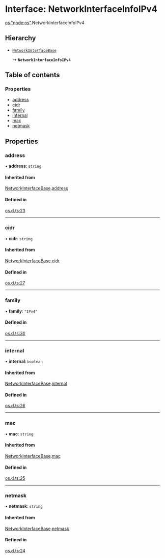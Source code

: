 # Interface: NetworkInterfaceInfoIPv4

[os](../modules/os.md).["node:os"](../modules/os._node_os_.md).NetworkInterfaceInfoIPv4

## Hierarchy

- [`NetworkInterfaceBase`](os._os_.NetworkInterfaceBase.md)

  ↳ **`NetworkInterfaceInfoIPv4`**

## Table of contents

### Properties

- [address](os._node_os_.NetworkInterfaceInfoIPv4.md#address)
- [cidr](os._node_os_.NetworkInterfaceInfoIPv4.md#cidr)
- [family](os._node_os_.NetworkInterfaceInfoIPv4.md#family)
- [internal](os._node_os_.NetworkInterfaceInfoIPv4.md#internal)
- [mac](os._node_os_.NetworkInterfaceInfoIPv4.md#mac)
- [netmask](os._node_os_.NetworkInterfaceInfoIPv4.md#netmask)

## Properties

### address

• **address**: `string`

#### Inherited from

[NetworkInterfaceBase](os._os_.NetworkInterfaceBase.md).[address](os._os_.NetworkInterfaceBase.md#address)

#### Defined in

[os.d.ts:23](https://github.com/goodcodedev/bun-types/blob/8bd1b3a/os.d.ts#L23)

___

### cidr

• **cidr**: `string`

#### Inherited from

[NetworkInterfaceBase](os._os_.NetworkInterfaceBase.md).[cidr](os._os_.NetworkInterfaceBase.md#cidr)

#### Defined in

[os.d.ts:27](https://github.com/goodcodedev/bun-types/blob/8bd1b3a/os.d.ts#L27)

___

### family

• **family**: ``"IPv4"``

#### Defined in

[os.d.ts:30](https://github.com/goodcodedev/bun-types/blob/8bd1b3a/os.d.ts#L30)

___

### internal

• **internal**: `boolean`

#### Inherited from

[NetworkInterfaceBase](os._os_.NetworkInterfaceBase.md).[internal](os._os_.NetworkInterfaceBase.md#internal)

#### Defined in

[os.d.ts:26](https://github.com/goodcodedev/bun-types/blob/8bd1b3a/os.d.ts#L26)

___

### mac

• **mac**: `string`

#### Inherited from

[NetworkInterfaceBase](os._os_.NetworkInterfaceBase.md).[mac](os._os_.NetworkInterfaceBase.md#mac)

#### Defined in

[os.d.ts:25](https://github.com/goodcodedev/bun-types/blob/8bd1b3a/os.d.ts#L25)

___

### netmask

• **netmask**: `string`

#### Inherited from

[NetworkInterfaceBase](os._os_.NetworkInterfaceBase.md).[netmask](os._os_.NetworkInterfaceBase.md#netmask)

#### Defined in

[os.d.ts:24](https://github.com/goodcodedev/bun-types/blob/8bd1b3a/os.d.ts#L24)
